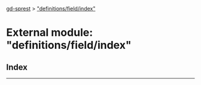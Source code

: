 [gd-sprest](../README.md) > ["definitions/field/index"](../modules/_definitions_field_index_.md)



# External module: "definitions/field/index"

## Index


---
